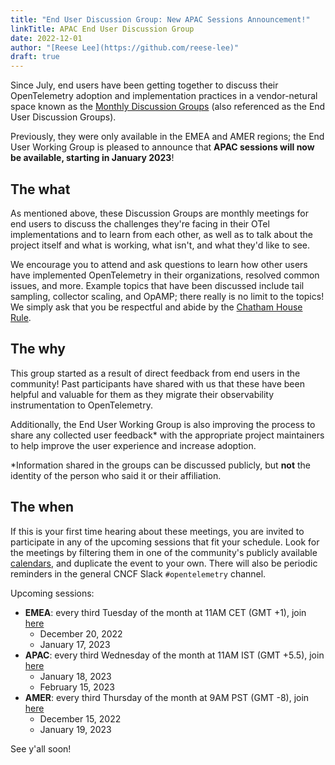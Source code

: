 ```yaml
---
title: "End User Discussion Group: New APAC Sessions Announcement!"
linkTitle: APAC End User Discussion Group
date: 2022-12-01
author: "[Reese Lee](https://github.com/reese-lee)"
draft: true 
---
```


Since July, end users have been getting together to discuss their OpenTelemetry 
adoption and implementation practices in a vendor-netural space known as the 
[Monthly Discussion Groups](/community/end-user/discussion-group/) 
(also referenced as the End User Discussion Groups). 

Previously, they were only available in the EMEA and AMER regions; the End User 
Working Group is pleased to announce that **APAC sessions will now be available, 
starting in January 2023**! 

## The what
As mentioned above, these Discussion Groups are monthly meetings for end users 
to discuss the challenges they're facing in their OTel implementations and to 
learn from each other, as well as to talk about the project itself and what is 
working, what isn't, and what they'd like to see. 

We encourage you to attend and ask questions to learn how other users have 
implemented OpenTelemetry in their organizations, resolved common issues, and 
more. Example topics that have been discussed include tail sampling, collector 
scaling, and OpAMP; there really is no limit to the topics! We simply ask that 
you be respectful and abide by the [Chatham House Rule](https://www.chathamhouse.org/about-us/chatham-house-rule#:~:text=The%20Rule%20reads%20as%20follows,other%20participant%2C%20may%20be%20revealed.).

## The why
This group started as a result of direct feedback from end users in the community! 
Past participants have shared with us that these have been helpful and valuable 
for them as they migrate their observability instrumentation to OpenTelemetry. 

Additionally, the End User Working Group is also improving the process to share 
any collected user feedback* with the appropriate project maintainers to help 
improve the user experience and increase adoption. 

*Information shared in the groups can be discussed publicly, but **not** the 
identity of the person who said it or their affiliation. 

## The when
If this is your first time hearing about these meetings, you are invited to 
participate in any of the upcoming sessions that fit your schedule. Look for 
the meetings by filtering them in one of the community's publicly available 
[calendars](https://github.com/open-telemetry/community#calendar), and duplicate 
the event to your own. There will also be periodic reminders in the general CNCF 
Slack `#opentelemetry` channel. 

Upcoming sessions:

* **EMEA**: every third Tuesday of the month at 11AM CET (GMT +1), join [here](https://us06web.zoom.us/j/85691064809?pwd=c0VCejh) 
  * December 20, 2022
  * January 17, 2023
* **APAC**: every third Wednesday of the month at 11AM IST (GMT +5.5), join [here](https://us06web.zoom.us/j/82702918447?pwd=WllKc0hmdTNuelhFdlhMM1Q3TktSQT09)
  * January 18, 2023
  * February 15, 2023
* **AMER**: every third Thursday of the month at 9AM PST (GMT -8), join [here](https://us06web.zoom.us/j/87037874951?pwd=WGo3eUZpeWFZTlhJQXhJeXZhQmwvUT09)
  * December 15, 2022
  * January 19, 2023

See y'all soon! 
